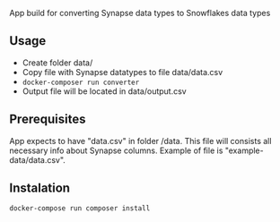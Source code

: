 App build for converting Synapse data types to Snowflakes data types

## Usage
 - Create folder data/
 - Copy file with Synapse datatypes to file data/data.csv
 - ```docker-composer run converter```
 - Output file will be located in data/output.csv

## Prerequisites
App expects to have "data.csv" in folder /data. This file will consists all necessary info about Synapse columns. Example of file is "example-data/data.csv".

## Instalation

```docker-compose run composer install```
